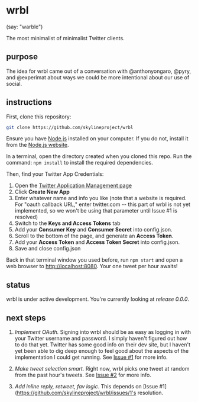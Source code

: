 # wrbl
(say: "warble")

The most minimalist of minimalist Twitter clients.

## purpose
The idea for wrbl came out of a conversation with @anthonyongaro, @pyry, and @experimat about ways we could be more intentional about our use of social.

## instructions
First, clone this repository:

```bash
git clone https://github.com/skylineproject/wrbl
```

Ensure you have [Node.js](http://nodejs.org) installed on your computer. If you do not, install it from the [Node.js website](http://nodejs.org).

In a terminal, open the directory created when you cloned this repo. Run the command: ```npm install``` to install the required dependencies.

Then, find your Twitter App Credentials:
1. Open the [Twitter Application Management page](https://apps.twitter.com)  
2. Click **Create New App**  
3. Enter whatever name and info you like (note that a website is required. For "oauth callback URL," enter twitter.com -- this part of wrbl is not yet implemented, so we won't be using that parameter until Issue #1 is resolved)  
4. Switch to the **Keys and Access Tokens** tab  
5. Add your **Consumer Key** and **Consumer Secret** into config.json.  
6. Scroll to the bottom of the page, and generate an **Access Token**.  
7. Add your **Access Token** and **Access Token Secret** into config.json.  
8. Save and close config.json  

Back in that terminal window you used before, run ```npm start``` and open a web browser to [http://localhost:8080](http://localhost:8080). Your one tweet per hour awaits!


## status
wrbl is under active development. You're currently looking at *release 0.0.0*.

## next steps
1. *Implement OAuth.* Signing into wrbl should be as easy as logging in with your Twitter username and password. I simply haven't figured out how to do that yet. Twitter has some good info on their dev site, but I haven't yet been able to dig deep enough to feel good about the aspects of the implementation I could get running. See [Issue #1](https://github.com/skylineproject/wrbl/issues/1) for more info.  

2. *Make tweet selection smart.* Right now, wrbl picks one tweet at random from the past hour's tweets. See [Issue #2](https://github.com/skylineproject/wrbl/issues/2) for more info.  

3. *Add inline reply, retweet, fav logic*. This depends on [Issue #1](https://github.com/skylineproject/wrbl/issues/1's resolution.  
